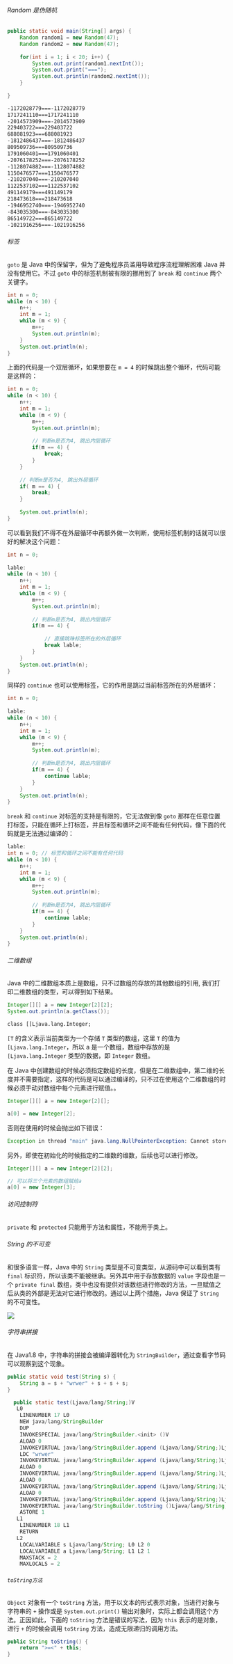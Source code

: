 ---
---

###### Random 是伪随机

```java
public static void main(String[] args) {  
    Random random1 = new Random(47);  
    Random random2 = new Random(47);  
  
    for(int i = 1; i < 20; i++) {  
        System.out.print(random1.nextInt());  
        System.out.print("===");  
        System.out.println(random2.nextInt());  
    }  
  
}
```

```txt
-1172028779===-1172028779
1717241110===1717241110
-2014573909===-2014573909
229403722===229403722
688081923===688081923
-1812486437===-1812486437
809509736===809509736
1791060401===1791060401
-2076178252===-2076178252
-1128074882===-1128074882
1150476577===1150476577
-210207040===-210207040
1122537102===1122537102
491149179===491149179
218473618===218473618
-1946952740===-1946952740
-843035300===-843035300
865149722===865149722
-1021916256===-1021916256
```

###### 标签

`goto` 是 Java 中的保留字，但为了避免程序员滥用导致程序流程理解困难 Java 并没有使用它。不过 `goto` 中的标签机制被有限的挪用到了 `break` 和 `continue` 两个关键字。

```java
int n = 0;  
while (n < 10) {  
    n++;  
    int m = 1;  
    while (m < 9) {  
        m++;  
        System.out.println(m);  
    }  
    System.out.println(n); 
}
```

上面的代码是一个双层循环，如果想要在 `m = 4` 的时候跳出整个循环，代码可能是这样的：

```java
int n = 0;  
while (n < 10) {  
    n++;  
    int m = 1;  
    while (m < 9) {  
        m++;  
        System.out.println(m);  
  
        // 判断m是否为4, 跳出内层循环  
        if(m == 4) {  
            break;  
        }  
    }  
      
    // 判断m是否为4, 跳出外层循环  
    if( m == 4) {  
        break;  
    }  
      
    System.out.println(n);  
}
```

可以看到我们不得不在外层循环中再额外做一次判断，使用标签机制的话就可以很好的解决这个问题：

```java
int n = 0;  
  
lable:  
while (n < 10) {  
    n++;  
    int m = 1;  
    while (m < 9) {  
        m++;  
        System.out.println(m);  
  
        // 判断m是否为4, 跳出内层循环  
        if(m == 4) {  
        
            // 直接跳珠标签所在的外层循环
            break lable;  
        }  
    }  
    System.out.println(n);  
}
```

同样的 `continue` 也可以使用标签，它的作用是跳过当前标签所在的外层循环：

```java
int n = 0;  
  
lable:  
while (n < 10) {  
    n++;  
    int m = 1;  
    while (m < 9) {  
        m++;  
        System.out.println(m);  
  
        // 判断m是否为4, 跳出内层循环  
        if(m == 4) {  
            continue lable;  
        }  
    }  
    System.out.println(n);  
}
```

`break` 和 `continue` 对标签的支持是有限的，它无法做到像 `goto` 那样在任意位置打标签，只能在循环上打标签，并且标签和循环之间不能有任何代码，像下面的代码就是无法通过编译的：

```java 
lable: 
int n = 0; // 标签和循环之间不能有任何代码
while (n < 10) {  
    n++;  
    int m = 1;  
    while (m < 9) {  
        m++;  
        System.out.println(m);  
  
        // 判断m是否为4, 跳出内层循环  
        if(m == 4) {  
            continue lable;  
        }  
    }  
    System.out.println(n);  
}

```

###### 二维数组

Java 中的二维数组本质上是数组，只不过数组的存放的其他数组的引用, 我们打印二维数组的类型，可以得到如下结果。

```java
Integer[][] a = new Integer[2][2];  
System.out.println(a.getClass());
```

```txt
class [[Ljava.lang.Integer;
```

`[T` 的含义表示当前类型为一个存储 `T` 类型的数组，这里 `T` 的值为 `[Ljava.lang.Integer`，所以 a 是一个数组，数组中存放的是 `[Ljava.lang.Integer` 类型的数据，即 `Integer` 数组。

在 Java 中创建数组的时候必须指定数组的长度，但是在二维数组中，第二维的长度并不需要指定，这样的代码是可以通过编译的，只不过在使用这个二维数组的时候必须手动对数组中每个元素进行赋值。。

```java
Integer[][] a = new Integer[2][];  
```

```java
a[0] = new Integer[2];
```

否则在使用的时候会抛出如下错误：

```java
Exception in thread "main" java.lang.NullPointerException: Cannot store to object array because "a[1]" is null
```

另外，即使在初始化的时候指定的二维数的维数，后续也可以进行修改。

```java
Integer[][] a = new Integer[2][2];  

// 可以将三个元素的数组赋给a
a[0] = new Integer[3];
```

###### 访问控制符

`private` 和 `protected` 只能用于方法和属性，不能用于类上。

###### String 的不可变

和很多语言一样，Java 中的 `String` 类型是不可变类型，从源码中可以看到类有 `final` 标识符，所以该类不能被继承。另外其中用于存放数据的 `value` 字段也是一个 `private final` 数组，类中也没有提供对该数组进行修改的方法，一旦赋值之后从类的外部是无法对它进行修改的。通过以上两个措施，Java 保证了 `String` 的不可变性。

![](附件/image/零碎记录_image_1.png)

###### 字符串拼接

在 Java1.8 中，字符串的拼接会被编译器转化为 `StringBuilder`，通过查看字节码可以观察到这个现象。

```java
public static void test(String s) {  
    String a = s + "wrwer" + s + s + s;  
}
```

```java
  public static test(Ljava/lang/String;)V
   L0
    LINENUMBER 17 L0
    NEW java/lang/StringBuilder
    DUP
    INVOKESPECIAL java/lang/StringBuilder.<init> ()V
    ALOAD 0
    INVOKEVIRTUAL java/lang/StringBuilder.append (Ljava/lang/String;)Ljava/lang/StringBuilder;
    LDC "wrwer"
    INVOKEVIRTUAL java/lang/StringBuilder.append (Ljava/lang/String;)Ljava/lang/StringBuilder;
    ALOAD 0
    INVOKEVIRTUAL java/lang/StringBuilder.append (Ljava/lang/String;)Ljava/lang/StringBuilder;
    ALOAD 0
    INVOKEVIRTUAL java/lang/StringBuilder.append (Ljava/lang/String;)Ljava/lang/StringBuilder;
    ALOAD 0
    INVOKEVIRTUAL java/lang/StringBuilder.append (Ljava/lang/String;)Ljava/lang/StringBuilder;
    INVOKEVIRTUAL java/lang/StringBuilder.toString ()Ljava/lang/String;
    ASTORE 1
   L1
    LINENUMBER 18 L1
    RETURN
   L2
    LOCALVARIABLE s Ljava/lang/String; L0 L2 0
    LOCALVARIABLE a Ljava/lang/String; L1 L2 1
    MAXSTACK = 2
    MAXLOCALS = 2
```

###### `toString方法`

`Object` 对象有一个 `toString` 方法，用于以文本的形式表示对象，当进行对象与字符串的 `+` 操作或是 `System.out.print()` 输出对象时，实际上都会调用这个方法。正因如此，下面的 `toString` 方法是错误的写法，因为 `this` 表示的是对象，进行 `+` 的时候会调用 `toString` 方法，造成无限递归的调用方法。

```java
public String toString() {  
    return ">=<" + this;  
}
```
